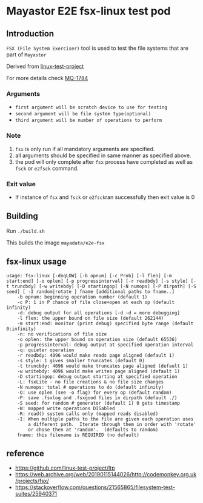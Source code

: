 # Mayastor E2E fsx-linux test pod
## Introduction
`FSX (File System Exerciser)` tool is used to test the file systems that are part of `Mayastor`

Derived from [linux-test-project](https://github.com/linux-test-project/ltp/tree/master/testcases/kernel/fs/fsx-linux)

For more details check [MQ-1784](https://mayadata.atlassian.net/browse/MQ-1784)

### Arguments
 * `first argument will be scratch device to use for testing`
 * `second argument will be file system type(optional)`
 * `third argument will be number of operations to perform`

### Note
 1. `fsx` is only run if all mandatory arguments are specified.
 2. all arguments should be specified in same manner as specified above.
 2. the pod will only complete after `fsx` process have completed as well as `fsck` or `e2fsck` command.


### Exit value
* If instance of `fsx` and `fsck` or `e2fsck`ran successfully then exit value is 0

## Building
Run `./build.sh`

This builds the image `mayadata/e2e-fsx`

## fsx-linux usage
```
usage: fsx-linux [-dnqLOW] [-b opnum] [-c Prob] [-l flen] [-m start:end] [-o oplen] [-p progressinterval] [-r readbdy] [-s style] [-t truncbdy] [-w writebdy] [-D startingop] [-N numops] [-P dirpath] [-S seed] [ -I random|rotate ] fname [additional paths to fname..]
	-b opnum: beginning operation number (default 1)
	-c P: 1 in P chance of file close+open at each op (default infinity)
	-d: debug output for all operations [-d -d = more debugging]
	-l flen: the upper bound on file size (default 262144)
	-m start:end: monitor (print debug) specified byte range (default 0:infinity)
	-n: no verifications of file size
	-o oplen: the upper bound on operation size (default 65536)
	-p progressinterval: debug output at specified operation interval
	-q: quieter operation
	-r readbdy: 4096 would make reads page aligned (default 1)
	-s style: 1 gives smaller truncates (default 0)
	-t truncbdy: 4096 would make truncates page aligned (default 1)
	-w writebdy: 4096 would make writes page aligned (default 1)
	-D startingop: debug output starting at specified operation
	-L: fsxLite - no file creations & no file size changes
	-N numops: total # operations to do (default infinity)
	-O: use oplen (see -o flag) for every op (default random)
	-P: save .fsxlog and .fsxgood files in dirpath (default ./)
	-S seed: for random # generator (default 1) 0 gets timestamp
	-W: mapped write operations DISabled
	-R: read() system calls only (mapped reads disabled)
	-I: When multiple paths to the file are given each operation uses
	    a different path.  Iterate through them in order with 'rotate'
	    or chose then at 'random'.  (defaults to random)
	fname: this filename is REQUIRED (no default)
```

## reference
* https://github.com/linux-test-project/ltp
* https://web.archive.org/web/20190115144026/http://codemonkey.org.uk/projects/fsx/
* https://stackoverflow.com/questions/21565865/filesystem-test-suites/25940371